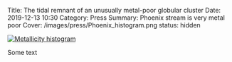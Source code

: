 Title: The tidal remnant of an unusually metal-poor globular cluster
Date: 2019-12-13 10:30
Category: Press
Summary: Phoenix stream is very metal poor
Cover: /images/press/Phoenix_histogram.png
status: hidden

[![Metallicity histogram]({attach}/images/press/Phoenix_histogram.png)]({attach}/images/press/Phoenix_histogram.png)

Some text

